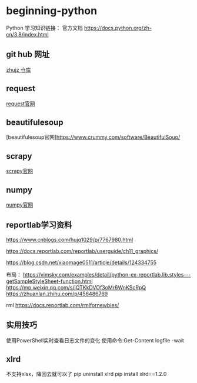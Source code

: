 # beginning-python
Python 学习知识链接：
官方文档 
https://docs.python.org/zh-cn/3.8/index.html

## git hub 网址
[zhujz 仓库](https://github.com/zhujz-git/beginning-python)

## request
[request官网](https://requests.readthedocs.io/en/latest/)

## beautifulesoup
[beautifulesoup官网]https://www.crummy.com/software/BeautifulSoup/

## scrapy
[scrapy官网](https://scrapy.org/)

## numpy
[numpy官网](https://www.numpy.org.cn/)

## reportlab学习资料
https://www.cnblogs.com/hujq1029/p/7767980.html

https://docs.reportlab.com/reportlab/userguide/ch11_graphics/

https://blog.csdn.net/xiaomage0511/article/details/124334755

布局：
https://vimsky.com/examples/detail/python-ex-reportlab.lib.styles---getSampleStyleSheet-function.html
https://mp.weixin.qq.com/s/iQTKkDVOf3oMr6WnKScRpQ
https://zhuanlan.zhihu.com/p/456486769

rml
https://docs.reportlab.com/rmlfornewbies/

## 实用技巧
使用PowerShell实时查看日志文件的变化
使用命令:Get-Content logfile -wait

## xlrd 
不支持xlsx，降回去就可以了
pip uninstall xlrd
pip install xlrd==1.2.0